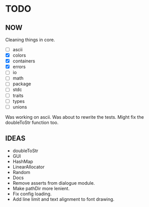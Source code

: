 # TODO

## NOW

Cleaning things in core.

* [ ] ascii
* [x] colors
* [x] containers
* [x] errors
* [ ] io
* [ ] math
* [ ] package
* [ ] stdc
* [ ] traits
* [ ] types
* [ ] unions

Was working on ascii.
Was about to rewrite the tests.
Might fix the doubleToStr function too.

## IDEAS

* doubleToStr
* GUI
* HashMap
* LinearAllocator
* Random
* Docs
* Remove asserts from dialogue module.
* Make pathDir more lenient.
* Fix config loading.
* Add line limit and text alignment to font drawing.
